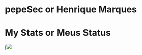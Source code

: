 # pepeSec or Henrique Marques

# My Stats or Meus Status

[![](http://github-profile-summary-cards.vercel.app/api/cards/profile-details?username={pepeSec}&theme={github})
